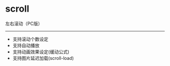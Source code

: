 # scroll 
左右滚动（PC版）

-------------------------------------------
* 支持滚动个数设定
* 支持自动播放
* 支持动画效果设定(缓动公式)
* 支持图片延迟加载(scroll-load)

